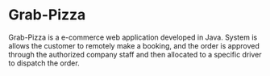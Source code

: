# Grab-Pizza
Grab-Pizza is a e-commerce web application developed in Java. System is allows the customer to remotely make a booking,  and the order is approved through the authorized company  staff and then allocated to a specific driver to dispatch the order.
